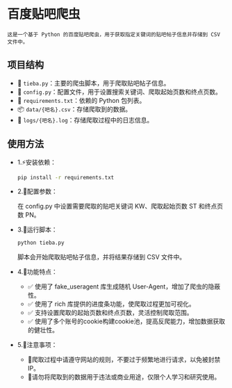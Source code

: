 # 百度贴吧爬虫

    这是一个基于 Python 的百度贴吧爬虫，用于获取指定关键词的贴吧帖子信息并存储到 CSV 文件中。

## 项目结构

- 🚀 `tieba.py`：主要的爬虫脚本，用于爬取贴吧帖子信息。
- 🎂 `config.py`：配置文件，用于设置搜索关键词、爬取起始页数和终点页数。
- 🔗 `requirements.txt`：依赖的 Python 包列表。
- 📦 `data/{吧名}.csv`：存储爬取到的数据。
- 📩 `logs/{吧名}.log`：存储爬取过程中的日志信息。

## 使用方法

- 1.⚡安装依赖：

    ```bash
    pip install -r requirements.txt
    ```

- 2.🌊配置参数：

    在 config.py 中设置需要爬取的贴吧关键词 KW、爬取起始页数 ST 和终点页数 PN。
    
- 3.🚄运行脚本：

    ```bash
    python tieba.py
    ```

    脚本会开始爬取贴吧帖子信息，并将结果存储到 CSV 文件中。

- 4.🌈功能特点：

    * ✅ 使用了 fake_useragent 库生成随机 User-Agent，增加了爬虫的隐蔽性。
    * ✅ 使用了 rich 库提供的进度条功能，使爬取过程更加可视化。
    * ✅ 支持设置爬取的起始页数和终点页数，灵活控制爬取范围。
    * ✅ 使用了多个账号的cookie构建cookie池，提高反爬能力，增加数据获取的健壮性。
    
- 5.🚩注意事项：

    * 🚧爬取过程中请遵守网站的规则，不要过于频繁地进行请求，以免被封禁 IP。
    * 🚥请勿将爬取到的数据用于违法或商业用途，仅限个人学习和研究使用。